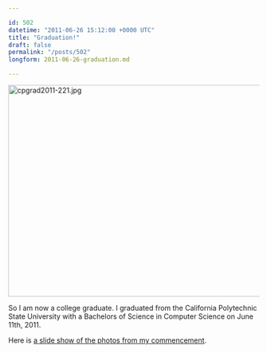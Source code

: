 ```yaml
---

id: 502
datetime: "2011-06-26 15:12:00 +0000 UTC"
title: "Graduation!"
draft: false
permalink: "/posts/502"
longform: 2011-06-26-graduation.md

---
```


<a href="http://www.flickr.com/photos/dlnwelch/5826629101/" title="cpgrad2011-221.jpg by dlnwelch, on Flickr"><img src="http://farm4.static.flickr.com/3502/5826629101_615de8c6b0_z.jpg" width="640" height="425" alt="cpgrad2011-221.jpg"></a>

So I am now a college graduate. I graduated from the California Polytechnic State University with a Bachelors of Science in Computer Science on June 11th, 2011.

Here is [a slide show of the photos from my commencement](http://www.flickr.com/photos/tags/cpgrad2011/show/).

